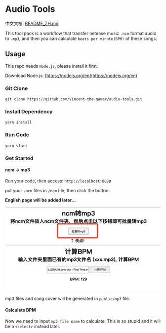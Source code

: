 # Audio Tools

中文文档: [README_ZH.md](./README_ZH.md)

This tool pack is a workflow that transfer netease music `.ncm` format audio to `.mp3`, and then you can calculate `beats per minute(BPM)` of these songs.

## Usage
This repo needs `Node.js`, please install it first.

Download Node.js: [https://nodejs.org/en](https://nodejs.org/en)


### Git Clone
~~~shell
git clone https://github.com/Vincent-the-gamer/audio-tools.git
~~~

### Install Dependency
~~~shell
yarn install
~~~

### Run Code
~~~shell
yarn start
~~~


### Get Started

#### ncm -> mp3
Run your code, then access: `http://localhost:8080`

put your `.ncm` files in `/ncm` file, then click the button:

**English page will be added later...**

![MP3](./.github/toMP3.png)

mp3 files and song cover will be generated in `public/mp3` file.

#### Calculate BPM
Now we need to input `mp3 file name` to calculate. This is so stupid and it will be a `<select>` instead later.